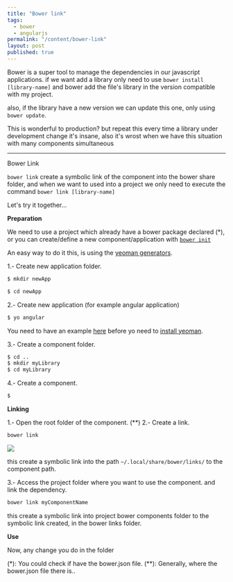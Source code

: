 ```yaml
---
title: "Bower link"
tags: 
  - bower
  - angularjs
permalink: "/content/bower-link"
layout: post
published: true
---
```

Bower is a super tool to manage the dependencies in our javascript applications.  if we want add a library only need to use `bower install [library-name]` and bower add the file's library in the version compatible with my project.

also, if the library have a new version we can update this one, only using `bower update`.

This is wonderful to production? but repeat this every time a library under development change it's insane, also it's wrost when we have this situation with many components simultaneous

<!-- more -->

---

Bower Link

`bower link` create a symbolic link of the component into the bower share folder, and when we want to used into a project we only need to execute the command `bower link [library-name]`

Let's try it together...

__Preparation__

We need to use a project which already have a bower package declared (*), or you can create/define a new component/application with [`bower init`](http://bower.io/#defining-a-package)

An easy way to do it this, is using the [yeoman generators](http://yeoman.io/generators/community.html).

1.- Create new application folder.

```bash
$ mkdir newApp

$ cd newApp
```

2.- Create new application (for example angular application)

```bash
$ yo angular
```
You need to have an example [here](http://yeoman.io/codelab/install-generators.html) before yo need to [install yeoman](http://yeoman.io/codelab/install-generators.html).

3.- Create a component folder.

```bash
$ cd ..
$ mkdir myLibrary
$ cd myLibrary
```

4.- Create a component.

```bash
$
```

__Linking__

1.- Open the root folder of the component. (**)
2.- Create a link.

```bash
bower link
```
![]({{BASE_PATH}}/assets/images/posts/bower-create-link.png)

this create a symbolic link into the path `~/.local/share/bower/links/` to the component path.

3.- Access the project folder where you want to use the component. and link the dependency.

```bash
bower link myComponentName
```

this create a symbolic link into project bower components folder to the symbolic link created, in the bower links folder.

__Use__

Now, any change you do in the folder


(*): You could check if have the bower.json file.
(**): Generally, where the bower.json file there is..

